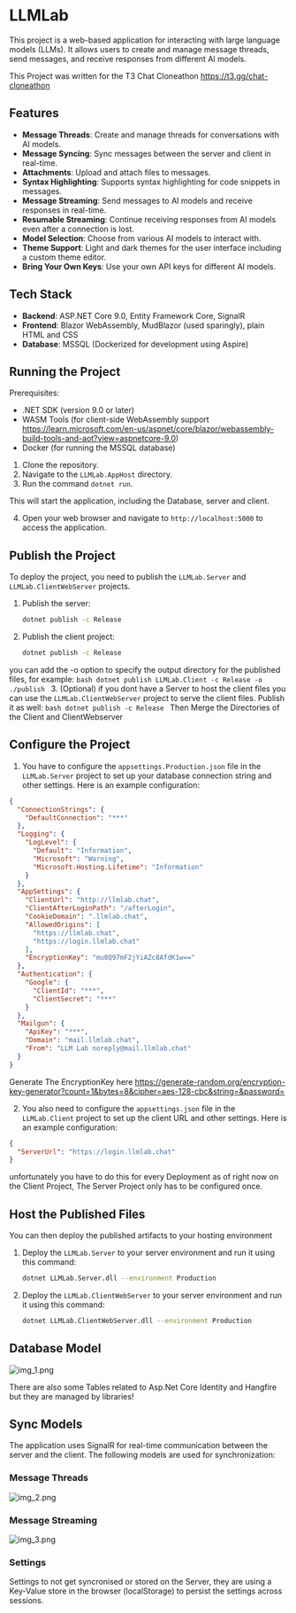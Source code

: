 # LLMLab

This project is a web-based application for interacting with large language models (LLMs). It allows users to create and manage message threads, send messages, and receive responses from different AI models.

This Project was written for the T3 Chat Cloneathon https://t3.gg/chat-cloneathon

## Features

-   **Message Threads**: Create and manage threads for conversations with AI models.
-   **Message Syncing**: Sync messages between the server and client in real-time.
-   **Attachments**: Upload and attach files to messages.
-   **Syntax Highlighting**: Supports syntax highlighting for code snippets in messages.
-   **Message Streaming**: Send messages to AI models and receive responses in real-time.
-   **Resumable Streaming**: Continue receiving responses from AI models even after a connection is lost.
-   **Model Selection**: Choose from various AI models to interact with.
-   **Theme Support**: Light and dark themes for the user interface including a custom theme editor.
-   **Bring Your Own Keys**: Use your own API keys for different AI models.

## Tech Stack

-   **Backend**: ASP.NET Core 9.0, Entity Framework Core, SignalR
-   **Frontend**: Blazor WebAssembly, MudBlazor (used sparingly), plain HTML and CSS
-   **Database**: MSSQL (Dockerized for development using Aspire)

## Running the Project

Prerequisites:
*   .NET SDK (version 9.0 or later)
*   WASM Tools (for client-side WebAssembly support https://learn.microsoft.com/en-us/aspnet/core/blazor/webassembly-build-tools-and-aot?view=aspnetcore-9.0)
*   Docker (for running the MSSQL database)


1.  Clone the repository.
2.  Navigate to the `LLMLab.AppHost` directory.
3.  Run the command `dotnet run`.

This will start the application, including the Database, server and client.

4.  Open your web browser and navigate to `http://localhost:5000` to access the application.

## Publish the Project

To deploy the project, you need to publish the `LLMLab.Server` and `LLMLab.ClientWebServer` projects.

1.  Publish the server:
    ```bash
    dotnet publish -c Release
    ```
2.  Publish the client project:
    ```bash
    dotnet publish -c Release
    ```
you can add the -o option to specify the output directory for the published files, for example:
    ```bash
    dotnet publish LLMLab.Client -c Release -o ./publish
    ```
3.  (Optional) if you dont have a Server to host the client files you can use the `LLMLab.ClientWebServer` project to serve the client files. Publish it as well:
    ```bash
    dotnet publish -c Release
    ```
    Then Merge the Directories of the Client and ClientWebserver


## Configure the Project
1. You have to configure the `appsettings.Production.json` file in the `LLMLab.Server` project to set up your database connection string and other settings. Here is an example configuration:
```json
{
  "ConnectionStrings": {
    "DefaultConnection": "***"
  },
  "Logging": {
    "LogLevel": {
      "Default": "Information",
      "Microsoft": "Warning",
      "Microsoft.Hosting.Lifetime": "Information"
    }
  },
  "AppSettings": {
    "ClientUrl": "http://llmlab.chat",
    "ClientAfterLoginPath": "/afterLogin",
    "CookieDomain": ".llmlab.chat",
    "AllowedOrigins": [
      "https://llmlab.chat",
      "https://login.llmlab.chat"
    ],
    "EncryptionKey": "mu8Q97mF2jYiAZc8AfdK1w=="
  },
  "Authentication": {
    "Google": {
      "ClientId": "***",
      "ClientSecret": "***"
    }
  },
  "Mailgun": {
    "ApiKey": "***",
    "Domain": "mail.llmlab.chat",
    "From": "LLM Lab noreply@mail.llmlab.chat"
  }
}
```

Generate The EncryptionKey here https://generate-random.org/encryption-key-generator?count=1&bytes=8&cipher=aes-128-cbc&string=&password=

2. You also need to configure the `appsettings.json` file in the `LLMLab.Client` project to set up the client URL and other settings. Here is an example configuration:
```json
{
  "ServerUrl": "https://login.llmlab.chat"
}
```
unfortunately you have to do this for every Deployment as of right now on the Client Project, The Server Project only has to be configured once.

## Host the Published Files

You can then deploy the published artifacts to your hosting environment

1. Deploy the `LLMLab.Server` to your server environment and run it using this command:
    ```bash
    dotnet LLMLab.Server.dll --environment Production
    ```
2. Deploy the `LLMLab.ClientWebServer` to your server environment and run it using this command:
    ```bash
    dotnet LLMLab.ClientWebServer.dll --environment Production
    ```

## Database Model

![img_1.png](img_1.png)

There are also some Tables related to Asp.Net Core Identity and Hangfire but they are managed by libraries!

## Sync Models

The application uses SignalR for real-time communication between the server and the client. The following models are used for synchronization:

### Message Threads

![img_2.png](img_2.png)

### Message Streaming

![img_3.png](img_3.png)

### Settings

Settings to not get syncronised or stored on the Server, they are using a Key-Value store in the browser (localStorage) to persist the settings across sessions.